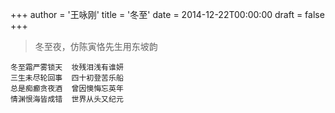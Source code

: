 +++
author = '王咏刚'
title = '冬至'
date = 2014-12-22T00:00:00
draft = false
+++

> 冬至夜，仿陈寅恪先生用东坡韵

<div class="poem">

```
冬至霜严雾锁天  妆残泪浅有谁妍
三生未尽轮回事  四十初登苦乐船
总是痴癫贪夜酒  曾因懊悔忘英年
情渊恨海皆成错  世界从头又纪元
```

</div>

